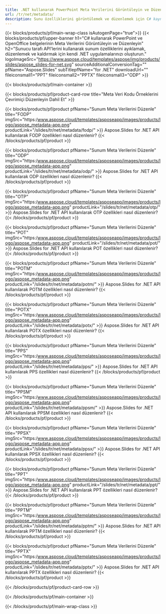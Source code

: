 ```yaml
---
title: .NET kullanarak PowerPoint Meta Verilerini Görüntüleyin ve Düzenleyin
url: /tr/net/metadata/
description: Sunu özelliklerini görüntülemek ve düzenlemek için C# kaynak kodu
---
```


{{< blocks/products/pf/main-wrap-class isAutogenPage="true">}}
{{< blocks/products/pf/upper-banner h1="C# kullanarak PowerPoint ve OpenOffice belgelerinin Meta Verilerini Görüntüleyin ve Düzenleyin" h2="Sunucu tarafı API'lerini kullanarak sunum özelliklerini ayıklamak, düzenlemek ve kaldırmak için kendi .NET uygulamalarınızı oluşturun." logoImageSrc="https://www.aspose.cloud/templates/aspose/img/products/slides/aspose_slides-for-net.svg" sourceAdditionalConversionTag="" pfName="Aspose.Slides" subTitlepfName="for .NET" downloadUrl="" fileiconsmall1="PPT" fileiconsmall2="PPTX" fileiconsmall3="ODP" >}}

{{< blocks/products/pf/main-container >}}

{{< blocks/products/pf/product-card-row title="Meta Veri Kodu Örneklerini Çevrimiçi Düzenleyin Dahil Et" >}}

{{< blocks/products/pf/product pfName="Sunum Meta Verilerini Düzenle" title="FODP" imgSrc="https:/www.aspose.cloud/templates/asposeapp/images/products/logo/aspose_metadata-app.png" productLink="/slides/tr/net/metadata/fodp/" >}}
Aspose.Slides for .NET API kullanılarak FODP özellikleri nasıl düzenlenir?
{{< /blocks/products/pf/product >}}

{{< blocks/products/pf/product pfName="Sunum Meta Verilerini Düzenle" title="ODP" imgSrc="https:/www.aspose.cloud/templates/asposeapp/images/products/logo/aspose_metadata-app.png" productLink="/slides/tr/net/metadata/odp/" >}}
Aspose.Slides for .NET API kullanılarak ODP özellikleri nasıl düzenlenir?
{{< /blocks/products/pf/product >}}

{{< blocks/products/pf/product pfName="Sunum Meta Verilerini Düzenle" title="OTP" imgSrc="https:/www.aspose.cloud/templates/asposeapp/images/products/logo/aspose_metadata-app.png" productLink="/slides/tr/net/metadata/otp/" >}}
Aspose.Slides for .NET API kullanılarak OTP özellikleri nasıl düzenlenir?
{{< /blocks/products/pf/product >}}

{{< blocks/products/pf/product pfName="Sunum Meta Verilerini Düzenle" title="POT" imgSrc="https:/www.aspose.cloud/templates/asposeapp/images/products/logo/aspose_metadata-app.png" productLink="/slides/tr/net/metadata/pot/" >}}
Aspose.Slides for .NET API kullanılarak POT özellikleri nasıl düzenlenir?
{{< /blocks/products/pf/product >}}

{{< blocks/products/pf/product pfName="Sunum Meta Verilerini Düzenle" title="POTM" imgSrc="https:/www.aspose.cloud/templates/asposeapp/images/products/logo/aspose_metadata-app.png" productLink="/slides/tr/net/metadata/potm/" >}}
Aspose.Slides for .NET API kullanılarak POTM özellikleri nasıl düzenlenir?
{{< /blocks/products/pf/product >}}

{{< blocks/products/pf/product pfName="Sunum Meta Verilerini Düzenle" title="POTX" imgSrc="https:/www.aspose.cloud/templates/asposeapp/images/products/logo/aspose_metadata-app.png" productLink="/slides/tr/net/metadata/potx/" >}}
Aspose.Slides for .NET API kullanılarak POTX özellikleri nasıl düzenlenir?
{{< /blocks/products/pf/product >}}

{{< blocks/products/pf/product pfName="Sunum Meta Verilerini Düzenle" title="PPS" imgSrc="https:/www.aspose.cloud/templates/asposeapp/images/products/logo/aspose_metadata-app.png" productLink="/slides/tr/net/metadata/pps/" >}}
Aspose.Slides for .NET API kullanılarak PPS özellikleri nasıl düzenlenir?
{{< /blocks/products/pf/product >}}

{{< blocks/products/pf/product pfName="Sunum Meta Verilerini Düzenle" title="PPSM" imgSrc="https:/www.aspose.cloud/templates/asposeapp/images/products/logo/aspose_metadata-app.png" productLink="/slides/tr/net/metadata/ppsm/" >}}
Aspose.Slides for .NET API kullanılarak PPSM özellikleri nasıl düzenlenir?
{{< /blocks/products/pf/product >}}

{{< blocks/products/pf/product pfName="Sunum Meta Verilerini Düzenle" title="PPSX" imgSrc="https:/www.aspose.cloud/templates/asposeapp/images/products/logo/aspose_metadata-app.png" productLink="/slides/tr/net/metadata/ppsx/" >}}
Aspose.Slides for .NET API kullanılarak PPSX özellikleri nasıl düzenlenir?
{{< /blocks/products/pf/product >}}

{{< blocks/products/pf/product pfName="Sunum Meta Verilerini Düzenle" title="PPT" imgSrc="https:/www.aspose.cloud/templates/asposeapp/images/products/logo/aspose_metadata-app.png" productLink="/slides/tr/net/metadata/ppt/" >}}
Aspose.Slides for .NET API kullanılarak PPT özellikleri nasıl düzenlenir?
{{< /blocks/products/pf/product >}}

{{< blocks/products/pf/product pfName="Sunum Meta Verilerini Düzenle" title="PPTM" imgSrc="https:/www.aspose.cloud/templates/asposeapp/images/products/logo/aspose_metadata-app.png" productLink="/slides/tr/net/metadata/pptm/" >}}
Aspose.Slides for .NET API kullanılarak PPTM özellikleri nasıl düzenlenir?
{{< /blocks/products/pf/product >}}

{{< blocks/products/pf/product pfName="Sunum Meta Verilerini Düzenle" title="PPTX" imgSrc="https:/www.aspose.cloud/templates/asposeapp/images/products/logo/aspose_metadata-app.png" productLink="/slides/tr/net/metadata/pptx/" >}}
Aspose.Slides for .NET API kullanılarak PPTX özellikleri nasıl düzenlenir?
{{< /blocks/products/pf/product >}}



{{< /blocks/products/pf/product-card-row >}}

{{< /blocks/products/pf/main-container >}}
    
{{< /blocks/products/pf/main-wrap-class >}}